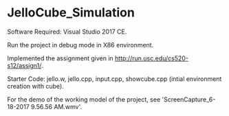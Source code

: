 # JelloCube_Simulation

Software Required: Visual Studio 2017 CE.

Run the project in debug mode in X86 environment.

Implemented the assignment given in http://run.usc.edu/cs520-s12/assign1/.

Starter Code: jello.w, jello.cpp, input.cpp, showcube.cpp (intial environment creation with cube).

For the demo of the working model of the project, see 'ScreenCapture_6-18-2017 9.56.56 AM.wmv'. 
